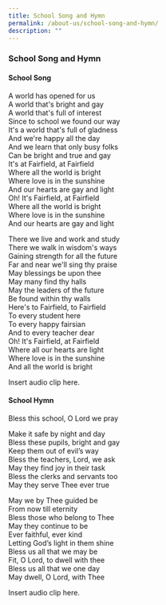 ```yaml
---
title: School Song and Hymn
permalink: /about-us/school-song-and-hymn/
description: ""
---
```

### School Song and Hymn

#### School Song

A world has opened for us  <br>
A world that's bright and gay<Br>
A world that's full of interest<br>
Since to school we found our way<br>
It's a world that's full of gladness<br>
And we're happy all the day<br>
And we learn that only busy folks<br>
Can be bright and true and gay<Br>
It's at Fairfield, at Fairfield<Br>
Where all the world is bright<br>
Where love is in the sunshine<br>
And our hearts are gay and light<br>
Oh! It's Fairfield, at Fairfield<br>
Where all the world is bright<br>
Where love is in the sunshine<br>
And our hearts are gay and light

  

There we live and work and study<Br>
There we walk in wisdom's ways<br>
Gaining strength for all the future<br>
Far and near we'll sing thy praise<br>
May blessings be upon thee<br>
May many find thy halls<br>
May the leaders of the future<br>
Be found within thy walls<br>
Here's to Fairfield, to Fairfield<br>
To every student here<br>
To every happy fairsian<br>
And to every teacher dear<br>
Oh! It's Fairfield, at Fairfield<br>
Where all our hearts are light<br>
Where love is in the sunshine<Br>
And all the world is bright

Insert audio clip here.

#### School Hymn

Bless this school, O Lord we pray  

  

Make it safe by night and day<br>
Bless these pupils, bright and gay<Br>
Keep them out of evil’s way<Br>
Bless the teachers, Lord, we ask<br>
May they find joy in their task<br>
Bless the clerks and servants too<br>
May they serve Thee ever true

  

May we by Thee guided be<br>
From now till eternity<Br>
Bless those who belong to Thee<br>
May they continue to be<br>
Ever faithful, ever kind<br>
Letting God’s light in them shine<br>
Bless us all that we may be<br>
Fit, O Lord, to dwell with thee<Br>
Bless us all that we one day<br>
May dwell, O Lord, with Thee

Insert audio clip here.